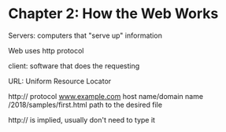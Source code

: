 # Chapter 2: How the Web Works

Servers: computers that "serve up" information

Web uses http protocol

client: software that does the requesting

URL: Uniform Resource Locator

http:// protocol
www.example.com host name/domain name
/2018/samples/first.html path to the desired file

http:// is implied, usually don't need to type it